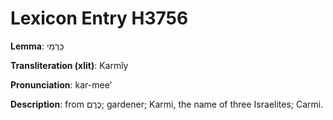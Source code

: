 # Lexicon Entry H3756

**Lemma**: כַּרְמִי

**Transliteration (xlit)**: Karmîy

**Pronunciation**: kar-mee'

**Description**:
from כֶּרֶם; gardener; Karmi, the name of three Israelites; Carmi.
